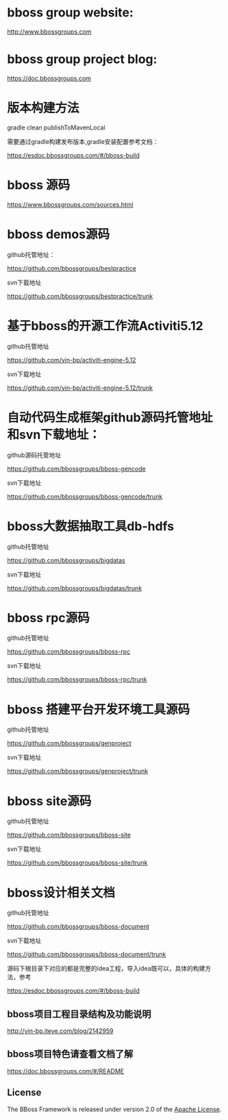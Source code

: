 ﻿# bboss group website:
http://www.bbossgroups.com

# bboss group project blog:
https://doc.bbossgroups.com

# 版本构建方法

gradle clean publishToMavenLocal

需要通过gradle构建发布版本,gradle安装配置参考文档：

https://esdoc.bbossgroups.com/#/bboss-build

# bboss 源码

https://www.bbossgroups.com/sources.html

# bboss demos源码
github托管地址： 

https://github.com/bbossgroups/bestpractice 

svn下载地址 

https://github.com/bbossgroups/bestpractice/trunk 

# 基于bboss的开源工作流Activiti5.12 

github托管地址 

https://github.com/yin-bp/activiti-engine-5.12 

svn下载地址 

https://github.com/yin-bp/activiti-engine-5.12/trunk 

# 自动代码生成框架github源码托管地址和svn下载地址： 

github源码托管地址 

https://github.com/bbossgroups/bboss-gencode 

svn下载地址 

https://github.com/bbossgroups/bboss-gencode/trunk 

# bboss大数据抽取工具db-hdfs 
github托管地址 

https://github.com/bbossgroups/bigdatas 

svn下载地址 

https://github.com/bbossgroups/bigdatas/trunk 

# bboss rpc源码 
github托管地址 

https://github.com/bbossgroups/bboss-rpc

svn下载地址 

https://github.com/bbossgroups/bboss-rpc/trunk 

# bboss 搭建平台开发环境工具源码 
github托管地址 

https://github.com/bbossgroups/genproject

svn下载地址 

https://github.com/bbossgroups/genproject/trunk

# bboss site源码 
github托管地址 

https://github.com/bbossgroups/bboss-site

svn下载地址 

https://github.com/bbossgroups/bboss-site/trunk

# bboss设计相关文档
github托管地址 

https://github.com/bbossgroups/bboss-document 

svn下载地址 

https://github.com/bbossgroups/bboss-document/trunk 

源码下根目录下对应的都是完整的idea工程，导入idea既可以，具体的构建方法，参考

https://esdoc.bbossgroups.com/#/bboss-build

## bboss项目工程目录结构及功能说明 
http://yin-bp.iteye.com/blog/2142959

## bboss项目特色请查看文档了解
https://doc.bbossgroups.com/#/README


## License

The BBoss Framework is released under version 2.0 of the [Apache License][].

[Apache License]: http://www.apache.org/licenses/LICENSE-2.0